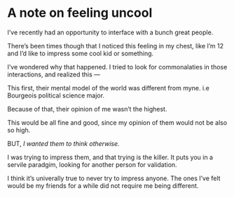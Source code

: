 # A note on feeling uncool


I’ve recently had an opportunity to interface with a bunch great people.

There’s been times though that I noticed this feeling in my chest, like I’m 12
and I’d like to impress some cool kid or something.

I’ve wondered why that happened. I tried to look for commonalaties in those
interactions, and realized this —

This first, their mental model of the world was different from myne. i.e
Bourgeois political science major.

Because of that, their opinion of me wasn’t the highest.

This would be all fine and good, since my opinion of them would not be also so
high.

BUT, _I wanted them to think otherwise._

I was trying to impress them, and that trying is the killer. It puts you in a
servile paradgim, looking for another person for validation.

I think it’s univerally true to never try to impress anyone. The ones I’ve
felt would be my friends for a while did not require me being different.

